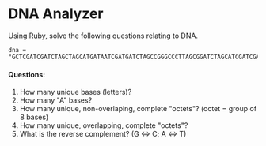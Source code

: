 # DNA Analyzer

Using Ruby, solve the following questions relating to DNA.

```
dna = "GCTCGATCGATCTAGCTAGCATGATAATCGATGATCTAGCCGGGCCCTTAGCGGATCTAGCATCGATCGACTCGATCGAGCGCTAGCTACGATCAG"
```

#### Questions:
1. How many unique bases (letters)?
2. How many "A" bases?
3. How many unique, non-overlaping, complete "octets"? (octet = group of 8 bases)
4. How many unique, overlapping, complete "octets"?
5. What is the reverse complement? (G <=> C; A <=> T)
